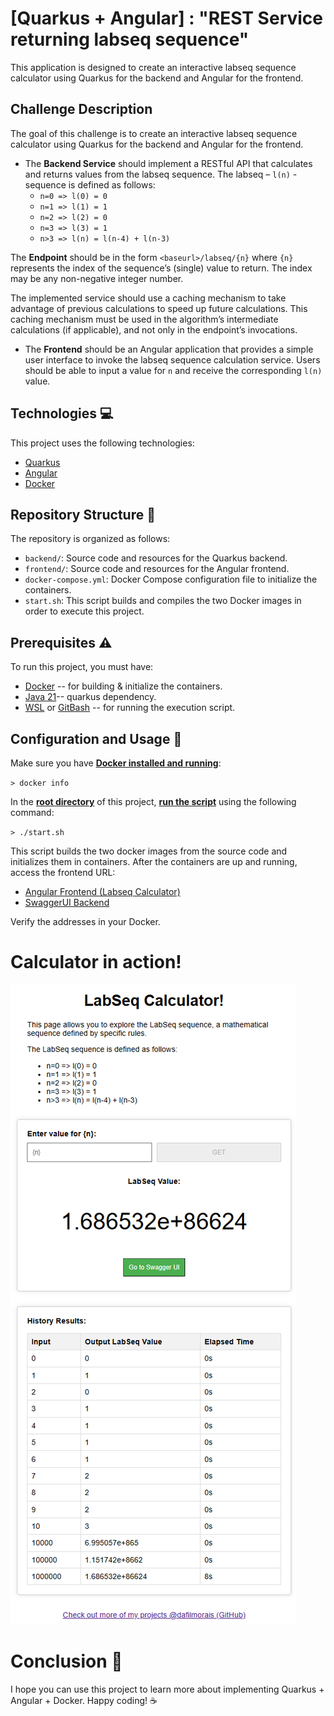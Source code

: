 # [Quarkus + Angular] : "REST Service returning labseq sequence"

This application is designed to create an interactive labseq sequence calculator using Quarkus for the backend and Angular for the frontend.

## Challenge Description

The goal of this challenge is to create an interactive labseq sequence calculator using Quarkus for the backend and Angular for the frontend.

- The **Backend Service** should implement a RESTful API that calculates and returns values from the labseq sequence. The labseq – `l(n)` - sequence is defined as follows:
  - `n=0 => l(0) = 0`
  - `n=1 => l(1) = 1`
  - `n=2 => l(2) = 0`
  - `n=3 => l(3) = 1`
  - `n>3 => l(n) = l(n-4) + l(n-3)`

The **Endpoint** should be in the form `<baseurl>/labseq/{n}` where `{n}` represents the index of the sequence’s (single) value to return. The index may be any non-negative integer number.

The implemented service should use a caching mechanism to take advantage of previous calculations to speed up future calculations. This caching mechanism must be used in the algorithm’s intermediate calculations (if applicable), and not only in the endpoint’s invocations.

- The **Frontend** should be an Angular application that provides a simple user interface to invoke the labseq sequence calculation service. Users should be able to input a value for `n` and receive the corresponding `l(n)` value.

## Technologies :computer:

This project uses the following technologies:
- [Quarkus](https://quarkus.io/)
- [Angular](https://angular.io/)
- [Docker](https://www.docker.com/)

## Repository Structure :construction:

The repository is organized as follows:

- `backend/`: Source code and resources for the Quarkus backend.
- `frontend/`: Source code and resources for the Angular frontend.
- `docker-compose.yml`: Docker Compose configuration file to initialize the containers.
- `start.sh`: This script builds and compiles the two Docker images in order to execute this project.

## Prerequisites :warning:

 To run this project, you must have:
-  [Docker](https://www.docker.com/) -- for building & initialize the containers.
-  [Java 21](https://www.oracle.com/java/technologies/downloads/)-- quarkus dependency.
-  [WSL](https://learn.microsoft.com/en-us/windows/wsl/install) or [GitBash](https://git-scm.com/downloads) -- for running the execution script.

## Configuration and Usage :wrench:

Make sure you have <b><u>Docker installed and running</u></b>: 

``> docker info`` 

 In the <b><u>root directory</u></b> of this project, <b><u>run the script</u></b> using the following command: 

``> ./start.sh`` 

 This script builds the two docker images from the source code and initializes them in containers. After the containers are up and running, access the frontend URL:
 
- [Angular Frontend (Labseq Calculator)](http://localhost)
- [SwaggerUI Backend](http://localhost:8080/q/swagger-ui/)

Verify the addresses in your Docker.

# Calculator in action!

![Alt Text](./docs/frontend.png)


# Conclusion :rocket:

I hope you can use this project to learn more about implementing Quarkus + Angular + Docker. Happy coding! :coffee:

